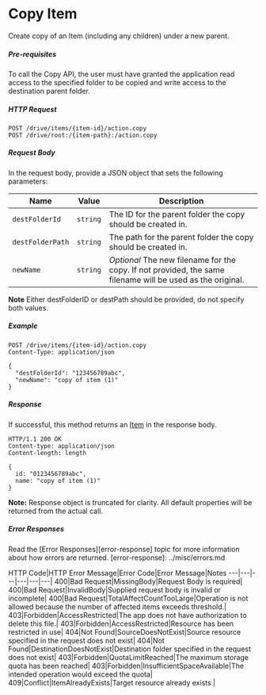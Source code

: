 ﻿# Copy Item

Create copy of an Item (including any children) under a new parent.

##### Pre-requisites
To call the Copy API, the user must have granted the application read access to
the specified folder to be copied and write access to the destination parent folder.

##### HTTP Request

<!-- { "blockType": "ignored" } -->
```
POST /drive/items/{item-id}/action.copy
POST /drive/root:/{item-path}:/action.copy
```


##### Request Body
In the request body, provide a JSON object that sets the following parameters:

Name             | Value    | Description
---------------- | -------- | ---
`destFolderId`   | `string` | The ID for the parent folder the copy should be created in.
`destFolderPath` | `string` | The path for the parent folder the copy should be created in.
`newName`        | `string` | *Optional* The new filename for the copy. If not provided, the same filename will be used as the original.

**Note** Either destFolderID or destPath should be provided, do not specify
both values.

##### Example

<!-- { "blockType": "request", "name": "copy-item" } -->
```http
POST /drive/items/{item-id}/action.copy
Content-Type: application/json

{
  "destFolderId": "123456789abc",
  "newName": "copy of item (1)"
}
```

##### Response

If successful, this method returns an [Item][item-resource] in the response
body.

<!-- { "blockType": "response", "@odata.type": "oneDrive.item", "truncated": true } -->
```http
HTTP/1.1 200 OK
Content-type: application/json
Content-length: length

{
  id: "0123456789abc",
  name: "copy of item (1)"
}
```

**Note:** Response object is truncated for clarity. All default properties will
be returned from the actual call.


##### Error Responses

Read the [Error Responses][error-response] topic for more information about
how errors are returned.
[error-response]: ../misc/errors.md

HTTP Code|HTTP Error Message|Error Code|Error Message|Notes
---|---|---|---|---|---|
400|Bad Request|MissingBody|Request Body is required|
400|Bad Request|InvalidBody|Supplied request body is invalid or incomplete|
400|Bad Request|TotalAffectCountTooLarge|Operation is not allowed because the number of affected items exceeds threshold.|
403|Forbidden|AccessRestricted|The app does not have authorization to delete this file.|
403|Forbidden|AccessRestricted|Resource has been restricted in use|
404|Not Found|SourceDoesNotExist|Source resource specified in the request does not exist|
404|Not Found|DestinationDoesNotExist|Destination folder specified in the request does not exist|
403|Forbidden|QuotaLimitReached|The maximum storage quota has been reached|
403|Forbidden|InsufficientSpaceAvailable|The intended operation would exceed the quota|
409|Conflict|ItemAlreadyExists|Target resource already exists |

[item-resource]: ../resources/item.md
